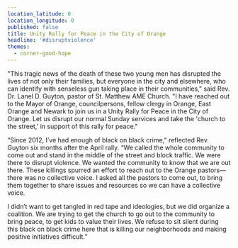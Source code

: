 ```yaml
---
location_latitude: 0
location_longitude: 0
published: false
title: Unity Rally for Peace in the City of Orange
headline: '#disruptviolence'
themes:
  - corner-good-hope
---
```

"This tragic news of the death of these two young men has disrupted the lives of not only their families, but everyone in the city and elsewhere, who can identify with senseless gun taking place in their communities," said Rev. Dr. Lanel D. Guyton, pastor of St. Matthew AME Church. "I have reached out to the Mayor of Orange, councilpersons, fellow clergy in Orange, East Orange and Newark to join us in a Unity Rally for Peace in the City of Orange. Let us disrupt our normal Sunday services and take the 'church to the street,' in support of this rally for peace."  

“Since 2012, I’ve had enough of black on black crime,” reflected Rev. Guyton six months after the April rally. “We called the whole community to come out and stand in the middle of the street and block traffic. We were there to disrupt violence. We wanted the community to know that we are out there. These killings spurred an effort to reach out to the Orange pastors—there was no collective voice. I asked all the pastors to come out, to bring them together to share issues and resources so we can have a collective voice.  

I didn’t want to get tangled in red tape and ideologies, but we did organize a coalition. We are trying to get the church to go out to the community to bring peace, to get kids to value their lives. We refuse to sit silent during this black on black crime here that is killing our neighborhoods and making positive initiatives difficult.”  

